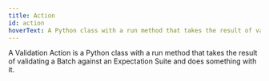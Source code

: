 ```yaml
---
title: Action 
id: action 
hoverText: A Python class with a run method that takes the result of validating a Batch against an Expectation Suite and does something with it
---
```


A Validation Action is a Python class with a run method that takes the result of validating a Batch
against an Expectation Suite and does something with it.